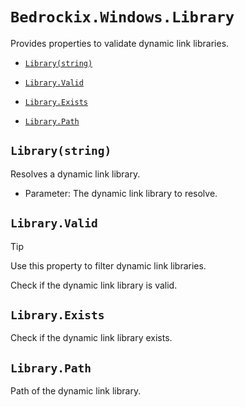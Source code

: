 # `Bedrockix.Windows.Library`

Provides properties to validate dynamic link libraries.

- [`Library(string)`](#librarystring)

- [`Library.Valid`](#libraryvalid)

- [`Library.Exists`](#libraryexists)

- [`Library.Path`](#librarypath)

## `Library(string)`

Resolves a dynamic link library.

- Parameter: The dynamic link library to resolve.

## `Library.Valid`

> [!TIP]
> Use this property to filter dynamic link libraries.

Check if the dynamic link library is valid.

## `Library.Exists`

Check if the dynamic link library exists.

## `Library.Path`

Path of the dynamic link library.